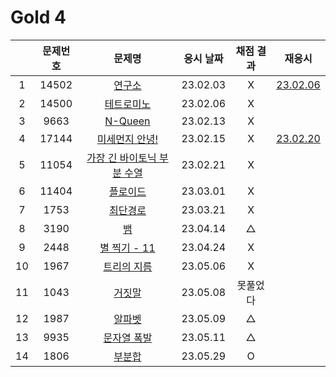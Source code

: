 # Gold 4

|     | 문제번호 |                  문제명                  | 응시 날짜 | 채점 결과 |            재응시             |
| :-: | :------: | :--------------------------------------: | :-------: | :-------: | :---------------------------: |
|  1  |  14502   |           [연구소](./14502.js)           | 23.02.03  |     X     | [23.02.06](./replay/14502.js) |
|  2  |  14500   |         [테트로미노](./14500.js)         | 23.02.06  |     X     |
|  3  |   9663   |           [N-Queen](./9663.js)           | 23.02.13  |     X     |
|  4  |  17144   |       [미세먼지 안녕!](./17144.js)       | 23.02.15  |     X     | [23.02.20](./replay/17144.js) |
|  5  |  11054   | [가장 긴 바이토닉 부분 수열](./11054.js) | 23.02.21  |     X     |
|  6  |  11404   |          [플로이드](./11404.js)          | 23.03.01  |     X     |
|  7  |   1753   |          [최단경로](./1753.js)           | 23.03.21  |     X     |
|  8  |   3190   |             [뱀](./3190.js)              | 23.04.14  |     △     |
|  9  |   2448   |        [별 찍기 - 11](./2448.js)         | 23.04.24  |     X     |
| 10  |   1967   |         [트리의 지름](./1967.js)         | 23.05.06  |     X     |
| 11  |   1043   |           [거짓말](./1043.js)            | 23.05.08  | 못풀었다  |
| 12  |   1987   |           [알파벳](./1987.js)            | 23.05.09  |     △     |
| 13  |   9935   |         [문자열 폭발](./9935.js)         | 23.05.11  |     △     |
| 14  |   1806   |           [부분합](./1806.js)            | 23.05.29  |     O     |
